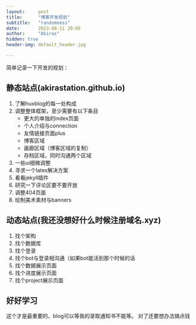 ```yaml
---
layout:     post
title:      "博客开发规划"
subtitle:   "randomness"
date:       2023-08-11 20:05
author:     "Akiras"
hidden: true
header-img: default_header.jpg

---
```


简单记录一下开发的规划：

## 静态站点(akirastation.github.io)
1. 了解huxblog的每一处构成
2. 调整整体框架，至少需要有以下条目
   - 更大的单独的index页面
   - 个人介绍与connection
   - 友情链接页面plus
   - 博客区域
   - 画廊区域（博客区域的复制）
   - 存档区域，同时沟通两个区域
3. 一些ui细微调整
4. 寻求一个latex解决方案
5. 看看jekyll插件
6. 研究一下评论区要不要开放
7. 调整404页面
8. 绘制美术素材与banners


## 动态站点(我还没想好什么时候注册域名.xyz)

1. 找个架构
2. 找个数据库
3. 找个登录
4. 找个bot与登录相沟通（如果bot能活到那个时候的话
5. 找个数据展示页面
6. 找个进度展示页面
7. 找个project展示页面

## 好好学习
这个才是最重要的，blog可以等我的录取通知书不能等。
对了还要想办法搞点钱
